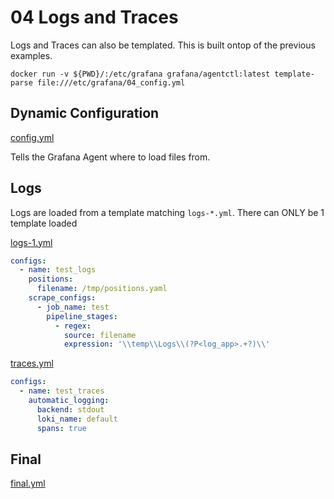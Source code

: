 # 04 Logs and Traces

Logs and Traces can also be templated. This is built ontop of the previous examples.

`docker run -v ${PWD}/:/etc/grafana grafana/agentctl:latest template-parse file:///etc/grafana/04_config.yml`

## Dynamic Configuration

[config.yml](./04_config.yml)

Tells the Grafana Agent where to load files from.

## Logs

Logs are loaded from a template matching `logs-*.yml`. There can ONLY be 1 template loaded

[logs-1.yml](./04_assets/logs-1.yml)

```yaml
configs:
  - name: test_logs
    positions:
      filename: /tmp/positions.yaml
    scrape_configs:
      - job_name: test
        pipeline_stages:
          - regex:
            source: filename
            expression: '\\temp\\Logs\\(?P<log_app>.+?)\\'
```

[traces.yml](./04_assets/traces-1.yml)

```yaml
configs:
  - name: test_traces
    automatic_logging:
      backend: stdout
      loki_name: default
      spans: true
```

## Final

[final.yml](./04_assets/final.yml)

